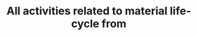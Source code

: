 ---
title: All activities related to material life-cycle from
longTitle: 'All activities related to material life-cycle, from the evaluation and planning of requirements, to the acquisition, use, distribution, maintenance, warehousing and disposal of material.'
tags:
- gccommon
scopeNote:
- "[[Material management]]"
---